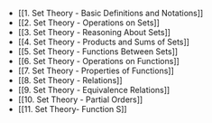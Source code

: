 - [[1. Set Theory - Basic Definitions and Notations]]
- [[2. Set Theory - Operations on Sets]]
- [[3. Set Theory - Reasoning About Sets]]
- [[4. Set Theory - Products and Sums of Sets]]
- [[5. Set Theory - Functions Between Sets]]
- [[6. Set Theory - Operations on Functions]] 
- [[7. Set Theory - Properties of Functions]]
- [[8. Set Theory - Relations]]
- [[9. Set Theory - Equivalence Relations]]
- [[10. Set Theory - Partial Orders]]
- [[11. Set Theory- Function S]]

